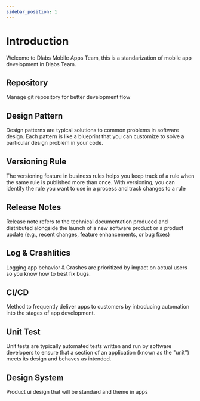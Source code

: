 ```yaml
---
sidebar_position: 1
---
```


# Introduction
Welcome to Dlabs Mobile Apps Team, this is a standarization of mobile app development in Dlabs Team.

## Repository
Manage git repository for better development flow

## Design Pattern
Design patterns are typical solutions to common problems in software design. Each pattern is like a blueprint that you can customize to solve a particular design problem in your code.

## Versioning Rule
The versioning feature in business rules helps you keep track of a rule when the same rule is published more than once. With versioning, you can identify the rule you want to use in a process and track changes to a rule

## Release Notes
Release note refers to the technical documentation produced and distributed alongside the launch of a new software product or a product update (e.g., recent changes, feature enhancements, or bug fixes)

## Log & Crashlitics
Logging app behavior & Crashes are prioritized by impact on actual users so you know how to best fix bugs.

## CI/CD
Method to frequently deliver apps to customers by introducing automation into the stages of app development. 

## Unit Test
Unit tests are typically automated tests written and run by software developers to ensure that a section of an application (known as the "unit") meets its design and behaves as intended.

## Design System
Product ui design that will be standard and theme in apps 